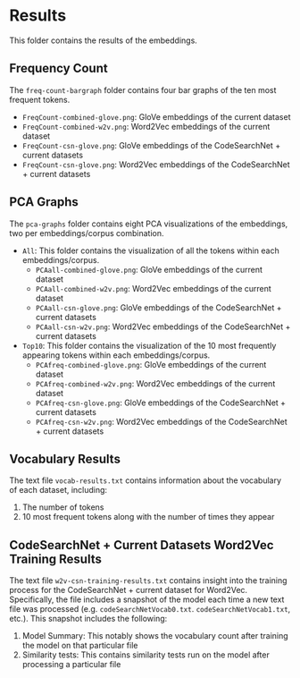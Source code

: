 # Results
This folder contains the results of the embeddings.

## Frequency Count
The `freq-count-bargraph` folder contains four bar graphs of the ten most frequent tokens.

- `FreqCount-combined-glove.png`: GloVe embeddings of the current dataset
- `FreqCount-combined-w2v.png`: Word2Vec embeddings of the current dataset
- `FreqCount-csn-glove.png`: GloVe embeddings of the CodeSearchNet + current datasets
- `FreqCount-csn-glove.png`: Word2Vec embeddings of the CodeSearchNet + current datasets

## PCA Graphs
The `pca-graphs` folder contains eight PCA visualizations of the embeddings, two per embeddings/corpus combination.

- `All`: This folder contains the visualization of all the tokens within each embeddings/corpus.
  - `PCAall-combined-glove.png`: GloVe embeddings of the current dataset
  - `PCAall-combined-w2v.png`: Word2Vec embeddings of the current dataset
  - `PCAall-csn-glove.png`: GloVe embeddings of the CodeSearchNet + current datasets
  - `PCAall-csn-w2v.png`: Word2Vec embeddings of the CodeSearchNet + current datasets
- `Top10`: This folder contains the visualization of the 10 most frequently appearing tokens within each embeddings/corpus.
  - `PCAfreq-combined-glove.png`: GloVe embeddings of the current dataset
  - `PCAfreq-combined-w2v.png`: Word2Vec embeddings of the current dataset
  - `PCAfreq-csn-glove.png`: GloVe embeddings of the CodeSearchNet + current datasets
  - `PCAfreq-csn-w2v.png`: Word2Vec embeddings of the CodeSearchNet + current datasets  

## Vocabulary Results
The text file `vocab-results.txt` contains information about the vocabulary of each dataset, including:

1. The number of tokens
2. 10 most frequent tokens along with the number of times they appear

## CodeSearchNet + Current Datasets Word2Vec Training Results
The text file `w2v-csn-training-results.txt` contains insight into the training process for the CodeSearchNet + current dataset for Word2Vec. Specifically, the file includes a snapshot of the model each time a new text file was processed (e.g. `codeSearchNetVocab0.txt`. `codeSearchNetVocab1.txt`, etc.). This snapshot includes the following:

1. Model Summary: This notably shows the vocabulary count after training the model on that particular file
2. Similarity tests: This contains similarity tests run on the model after processing a particular file

